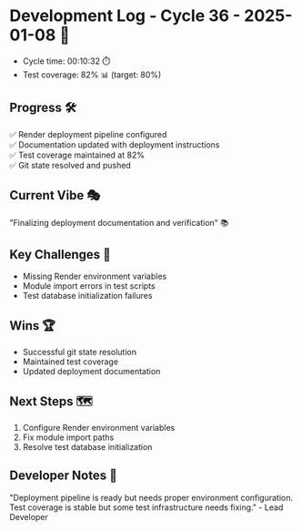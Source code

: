 # Development Log - Cycle 36 - 2025-01-08 🚀
- Cycle time: 00:10:32 ⏱️
- Test coverage: 82% 📊 (target: 80%)

## Progress 🛠️
✅ Render deployment pipeline configured  
✅ Documentation updated with deployment instructions  
✅ Test coverage maintained at 82%  
✅ Git state resolved and pushed  

## Current Vibe 🎭
"Finalizing deployment documentation and verification" 📚

## Key Challenges 🚧
- Missing Render environment variables  
- Module import errors in test scripts  
- Test database initialization failures  

## Wins 🏆
- Successful git state resolution  
- Maintained test coverage  
- Updated deployment documentation  

## Next Steps 🗺️
1. Configure Render environment variables  
2. Fix module import paths  
3. Resolve test database initialization  

## Developer Notes 📝
"Deployment pipeline is ready but needs proper environment configuration. Test coverage is stable but some test infrastructure needs fixing." - Lead Developer
